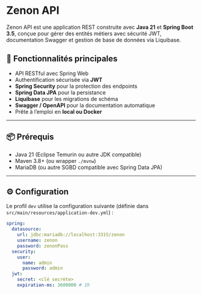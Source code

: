 # Zenon API

Zenon API est une application REST construite avec **Java 21** et **Spring Boot 3.5**, conçue pour gérer des entités métiers avec sécurité JWT, documentation Swagger et gestion de base de données via Liquibase.

## 🚀 Fonctionnalités principales

- API RESTful avec Spring Web
- Authentification sécurisée via **JWT**
- **Spring Security** pour la protection des endpoints
- **Spring Data JPA** pour la persistance
- **Liquibase** pour les migrations de schéma
- **Swagger / OpenAPI** pour la documentation automatique
- Prête à l’emploi en **local ou Docker**

---

## 📦 Prérequis

- Java 21 (Eclipse Temurin ou autre JDK compatible)
- Maven 3.8+ (ou wrapper `./mvnw`)
- MariaDB (ou autre SGBD compatible avec Spring Data JPA)

---

## ⚙️ Configuration

Le profil `dev` utilise la configuration suivante (définie dans `src/main/resources/application-dev.yml`) :

```yaml
spring:
  datasource:
    url: jdbc:mariadb://localhost:3315/zenon
    username: zenon
    password: zenonPass
  security:
    user:
      name: admin
      password: admin
  jwt:
    secret: <clé secrète>
    expiration-ms: 3600000 # 1h
```
